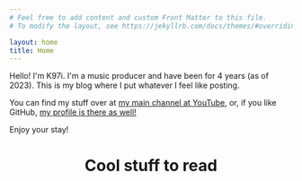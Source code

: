 ```yaml
---
# Feel free to add content and custom Front Matter to this file.
# To modify the layout, see https://jekyllrb.com/docs/themes/#overriding-theme-defaults

layout: home
title: Home
---
```


Hello! I'm K97i. I'm a music producer and have been for 4 years (as of 2023). This is my blog where I put whatever I feel like posting. 

You can find my stuff over at [my main channel at YouTube](https://www.youtube.com/@K97i), or, if you like GitHub, [my profile is there as well!](https://github.com/K97i)

Enjoy your stay!

<div style="text-align: center;">
    <h1>Cool stuff to read</h1>
</div>
